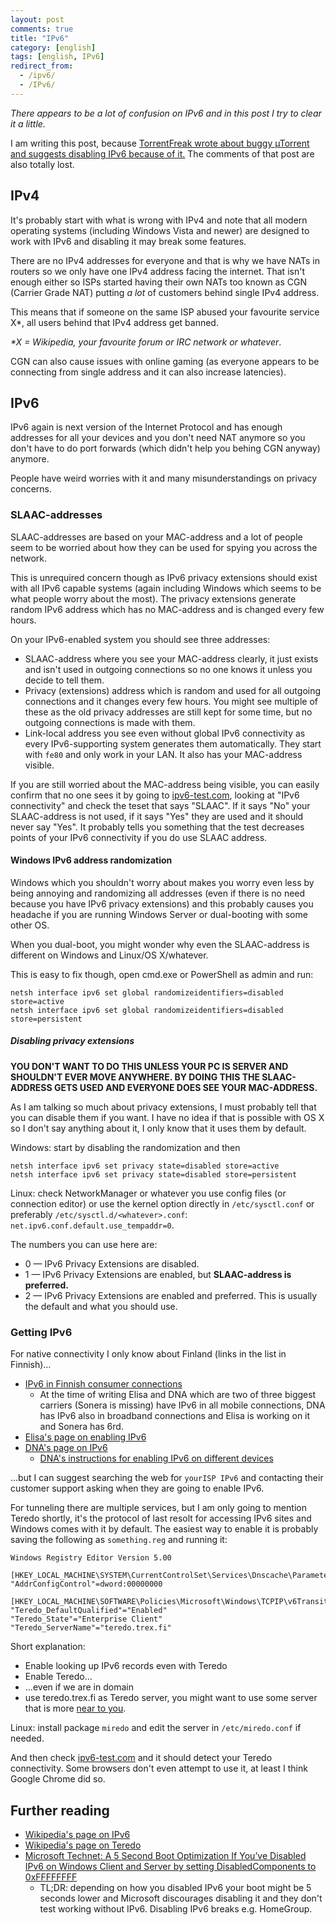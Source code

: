 ```yaml
---
layout: post
comments: true
title: "IPv6"
category: [english]
tags: [english, IPv6]
redirect_from:
  - /ipv6/
  - /IPv6/
---
```


*There appears to be a lot of confusion on IPv6 and in this post I try to
 clear it a little.*

I am writing this post, because [TorrentFreak wrote about buggy µTorrent and suggests disabling IPv6 because of it.](https://torrentfreak.com/popular-torrents-being-sabotaged-by-ipv6-peer-flood-150619/)
The comments of that post are also totally lost.

## IPv4

It's probably start with what is wrong with IPv4 and note that all modern
operating systems (including Windows Vista and newer) are designed to work
with IPv6 and disabling it may break some features.

There are no IPv4 addresses for everyone and that is why we have NATs in
routers so we only have one IPv4 address facing the internet. That isn't
enough either so ISPs started having their own NATs too known as CGN
(Carrier Grade NAT) putting *a lot* of customers behind single IPv4
address.

This means that if someone on the same ISP abused your favourite service
X\*, all users behind that IPv4 address get banned.

<em>\*X = Wikipedia, your favourite forum or IRC network or whatever</em>.

CGN can also cause issues with online gaming (as everyone appears to be
connecting from single address and it can also increase latencies).

## IPv6

IPv6 again is next version of the Internet Protocol and has enough
addresses for all your devices and you don't need NAT anymore so you don't
have to do port forwards (which didn't help you behing CGN anyway) anymore.

People have weird worries with it and many misunderstandings on privacy
concerns.

### SLAAC-addresses

SLAAC-addresses are based on your MAC-address and a lot of people seem to
be worried about how they can be used for spying you across the network.

This is unrequired concern though as IPv6 privacy extensions should exist
with all IPv6 capable systems (again including Windows which seems to be
what people worry about the most). The privacy extensions generate random
IPv6 address which has no MAC-address and is changed every few hours.

On your IPv6-enabled system you should see three addresses:

* SLAAC-address where you see your MAC-address clearly, it just exists and
  isn't used in outgoing connections so no one knows it unless you decide
  to tell them.
* Privacy (extensions) address which is random and used for all outgoing
  connections and it changes every few hours. You might see multiple of
  these as the old privacy addresses are still kept for some time, but no
  outgoing connections is made with them.
* Link-local address you see even without global IPv6 connectivity as every
  IPv6-supporting system generates them automatically. They start with
  `fe80` and only work in your LAN. It also has your MAC-address visible.

If you are still worried about the MAC-address being visible, you can
easily confirm that no one sees it by going to
[ipv6-test.com](http://ipv6-test.com), looking at "IPv6 connectivity" and
check the teset that says "SLAAC". If it says "No" your SLAAC-address
is not used, if it says "Yes" they are used and it should never say "Yes".
It probably tells you something that the test decreases points of your
IPv6 connectivity if you do use SLAAC address.

#### Windows IPv6 address randomization

Windows which you shouldn't worry about makes you worry even less by being
annoying and randomizing all addresses (even if there is no need because
you have IPv6 privacy extensions) and this probably causes you headache
if you are running Windows Server or dual-booting with some other OS.

When you dual-boot, you might wonder why even the SLAAC-address is
different on Windows and Linux/OS X/whatever.

This is easy to fix though, open cmd.exe or PowerShell as admin and run:

```
netsh interface ipv6 set global randomizeidentifiers=disabled store=active
netsh interface ipv6 set global randomizeidentifiers=disabled store=persistent
```

##### Disabling privacy extensions

**YOU DON'T WANT TO DO THIS UNLESS YOUR PC IS SERVER AND SHOULDN'T EVER
MOVE ANYWHERE. BY DOING THIS THE SLAAC-ADDRESS GETS USED AND EVERYONE DOES
SEE YOUR MAC-ADDRESS.**

As I am talking so much about privacy extensions, I must probably tell
that you can disable them if you want. I have no idea if that is possible
with OS X so I don't say anything about it, I only know that it uses them
by default.

Windows: start by disabling the randomization and then

```
netsh interface ipv6 set privacy state=disabled store=active
netsh interface ipv6 set privacy state=disabled store=persistent
```

Linux: check NetworkManager or whatever you use config files
(or connection editor) or use the
kernel option directly in `/etc/sysctl.conf` or preferably
`/etc/sysctl.d/<whatever>.conf`: `net.ipv6.conf.default.use_tempaddr=0`.

The numbers you can use here are:

* 0 — IPv6 Privacy Extensions are disabled.
* 1 — IPv6 Privacy Extensions are enabled, but **SLAAC-address is
  preferred.**
* 2 — IPv6 Privacy Extensions are enabled and preferred. This is usually
  the default and what you should use.

### Getting IPv6

For native connectivity I only know about Finland (links in the list in
Finnish)…

* [IPv6 in Finnish consumer connections](http://ape3000.com/ipv6/)
    * At the time of writing Elisa and DNA which are two of three biggest
      carriers (Sonera is missing) have IPv6 in all mobile connections, DNA
      has IPv6 also in broadband connections and Elisa is working on it
      and Sonera has 6rd.
* [Elisa's page on enabling IPv6](http://asiakastuki.elisa.fi/ohje/541)
* [DNA's page on IPv6](https://www.dna.fi/ipv6)
    * [DNA's instructions for enabling IPv6 on different devices](https://www.dna.fi/ipv6-laitteet)

…but I can suggest searching the web for `yourISP IPv6` and contacting
their customer support asking when they are going to enable IPv6.

For tunneling there are multiple services, but I am only going to mention
Teredo shortly, it's the protocol of last resolt for accessing IPv6 sites
and Windows comes with it by default. The easiest way to enable it is
probably saving the following as `something.reg` and running it:

```
Windows Registry Editor Version 5.00

[HKEY_LOCAL_MACHINE\SYSTEM\CurrentControlSet\Services\Dnscache\Parameters]
"AddrConfigControl"=dword:00000000

[HKEY_LOCAL_MACHINE\SOFTWARE\Policies\Microsoft\Windows\TCPIP\v6Transition]
"Teredo_DefaultQualified"="Enabled"
"Teredo_State"="Enterprise Client"
"Teredo_ServerName"="teredo.trex.fi"
```

Short explanation:
* Enable looking up IPv6 records even with Teredo
* Enable Teredo…
* …even if we are in domain
* use teredo.trex.fi as Teredo server, you might want to use some server
  that is more [near to you](https://en.wikipedia.org/wiki/Teredo_tunneling#Servers).

Linux: install package `miredo` and edit the server in `/etc/miredo.conf`
if needed.

And then check [ipv6-test.com](http://ipv6-test.com) and it should detect
your Teredo connectivity. Some browsers don't even attempt to use it, at
least I think Google Chrome did so.

## Further reading

* [Wikipedia's page on IPv6](https://en.wikipedia.org/wiki/IPv6)
* [Wikipedia's page on Teredo](https://en.wikipedia.org/wiki/Teredo_tunneling)
* [Microsoft Technet: A 5 Second Boot Optimization If You’ve Disabled IPv6 on Windows Client and Server by setting DisabledComponents to 0xFFFFFFFF](http://blogs.technet.com/b/askpfeplat/archive/2014/09/15/a-5-second-boot-optimization-if-you-ve-disabled-ipv6-on-windows-client-and-server-by-setting-disabledcomponents-to-0xffffffff.aspx)
    * TL;DR: depending on how you disabled IPv6 your boot might be 5
      seconds lower and Microsoft discourages disabling it and they don't
      test working without IPv6. Disabling IPv6 breaks e.g. HomeGroup.
